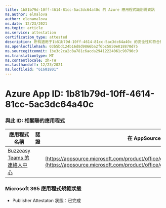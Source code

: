 ```yaml
---
title: 1b81b79d-10ff-4614-81cc-5ac3dc64a40c 的 Azure 應用程式識別碼資訊
ms.author: elmalova
author: elenamalova
ms.date: 12/23/2021
ms.topic: article
ms.service: attestation
certification_type: attested
description: 所有適用于1b81b79d-10ff-4614-81cc-5ac3dc64a40c 的安全性和符合性資訊資訊。
ms.openlocfilehash: 03b5bd124b16d8d9866ba2f6bc5850e018870d75
ms.sourcegitcommit: 1be3c2ca2c8a781c6acda29412224061c90790c9
ms.translationtype: MT
ms.contentlocale: zh-TW
ms.lasthandoff: 12/23/2021
ms.locfileid: "61601801"
---
```

# <a name="azure-app-id-1b81b79d-10ff-4614-81cc-5ac3dc64a40c"></a>Azure App ID: 1b81b79d-10ff-4614-81cc-5ac3dc64a40c


### <a name="apps-associated-with-this-id"></a>與此 ID: 相關聯的應用程式
| **應用程式名稱** | **認證** | **在 AppSource 中查看** |
|--------------|---------------|-----------------------|
| [Buzzeasy Teams 的連絡人中心](https://docs.microsoft.com/microsoft-365-app-certification/forward/geomant.buzzeasy_teams_contact_center) |  | [https://appsource.microsoft.com/product/office/geomant.buzzeasy_teams_contact_center](https://appsource.microsoft.com/product/office/geomant.buzzeasy_teams_contact_center) |

### <a name="microsoft-365-app-compliance-status"></a>Microsoft 365 應用程式規範狀態
- Publisher Attestaton 狀態：已完成
